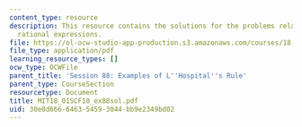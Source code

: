 ```yaml
---
content_type: resource
description: This resource contains the solutions for the problems related to the
  rational expressions.
file: https://ol-ocw-studio-app-production.s3.amazonaws.com/courses/18-01sc-single-variable-calculus-fall-2010/30e0d666646354593044bb9e2349bd02_MIT18_01SCF10_ex88sol.pdf
file_type: application/pdf
learning_resource_types: []
ocw_type: OCWFile
parent_title: 'Session 88: Examples of L''Hospital''s Rule'
parent_type: CourseSection
resourcetype: Document
title: MIT18_01SCF10_ex88sol.pdf
uid: 30e0d666-6463-5459-3044-bb9e2349bd02
---
```


